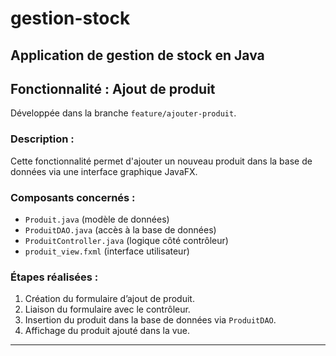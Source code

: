 # gestion-stock
Application de gestion de stock en Java 
---

## Fonctionnalité : Ajout de produit

Développée dans la branche `feature/ajouter-produit`.

### Description :
Cette fonctionnalité permet d'ajouter un nouveau produit dans la base de données via une interface graphique JavaFX.

### Composants concernés :
- `Produit.java` (modèle de données)
- `ProduitDAO.java` (accès à la base de données)
- `ProduitController.java` (logique côté contrôleur)
- `produit_view.fxml` (interface utilisateur)

### Étapes réalisées :
1. Création du formulaire d’ajout de produit.
2. Liaison du formulaire avec le contrôleur.
3. Insertion du produit dans la base de données via `ProduitDAO`.
4. Affichage du produit ajouté dans la vue.

---


